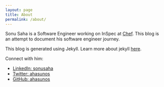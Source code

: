 ```yaml
---
layout: page
title: About
permalink: /about/
---
```


Sonu Saha is a Software Engineer working on InSpec at [Chef](https://www.chef.io/). This blog is an attempt to document his software engineer journey.

This blog is generated using Jekyll. Learn more about jekyll [here](https://github.com/jekyll/jekyll).

Connect with him:
- [LinkedIn: sonusaha](https://www.linkedin.com/in/sonusaha/)
- [Twitter: ahasunos](https://twitter.com/ahasunos)
- [GitHub: ahasunos](https://github.com/ahasunos)
